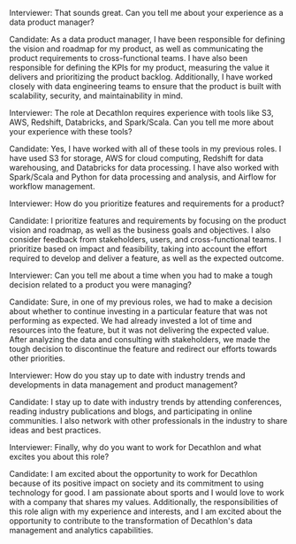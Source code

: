 Interviewer: That sounds great. Can you tell me about your experience as a data product manager?

Candidate: As a data product manager, I have been responsible for defining the vision and roadmap for my product, as well as communicating the product requirements to cross-functional teams. I have also been responsible for defining the KPIs for my product, measuring the value it delivers and prioritizing the product backlog. Additionally, I have worked closely with data engineering teams to ensure that the product is built with scalability, security, and maintainability in mind.

Interviewer: The role at Decathlon requires experience with tools like S3, AWS, Redshift, Databricks, and Spark/Scala. Can you tell me more about your experience with these tools?

Candidate: Yes, I have worked with all of these tools in my previous roles. I have used S3 for storage, AWS for cloud computing, Redshift for data warehousing, and Databricks for data processing. I have also worked with Spark/Scala and Python for data processing and analysis, and Airflow for workflow management.

Interviewer: How do you prioritize features and requirements for a product?

Candidate: I prioritize features and requirements by focusing on the product vision and roadmap, as well as the business goals and objectives. I also consider feedback from stakeholders, users, and cross-functional teams. I prioritize based on impact and feasibility, taking into account the effort required to develop and deliver a feature, as well as the expected outcome.

Interviewer: Can you tell me about a time when you had to make a tough decision related to a product you were managing?

Candidate: Sure, in one of my previous roles, we had to make a decision about whether to continue investing in a particular feature that was not performing as expected. We had already invested a lot of time and resources into the feature, but it was not delivering the expected value. After analyzing the data and consulting with stakeholders, we made the tough decision to discontinue the feature and redirect our efforts towards other priorities.

Interviewer: How do you stay up to date with industry trends and developments in data management and product management?

Candidate: I stay up to date with industry trends by attending conferences, reading industry publications and blogs, and participating in online communities. I also network with other professionals in the industry to share ideas and best practices.

Interviewer: Finally, why do you want to work for Decathlon and what excites you about this role?

Candidate: I am excited about the opportunity to work for Decathlon because of its positive impact on society and its commitment to using technology for good. I am passionate about sports and I would love to work with a company that shares my values. Additionally, the responsibilities of this role align with my experience and interests, and I am excited about the opportunity to contribute to the transformation of Decathlon's data management and analytics capabilities.